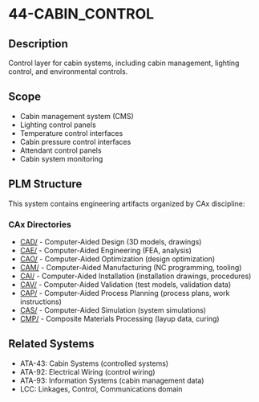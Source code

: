# 44-CABIN_CONTROL

## Description

Control layer for cabin systems, including cabin management, lighting control, and environmental controls.

## Scope

- Cabin management system (CMS)
- Lighting control panels
- Temperature control interfaces
- Cabin pressure control interfaces
- Attendant control panels
- Cabin system monitoring

## PLM Structure

This system contains engineering artifacts organized by CAx discipline:

### CAx Directories

- [CAD/](./PLM/CAx/CAD/) - Computer-Aided Design (3D models, drawings)
- [CAE/](./PLM/CAx/CAE/) - Computer-Aided Engineering (FEA, analysis)
- [CAO/](./PLM/CAx/CAO/) - Computer-Aided Optimization (design optimization)
- [CAM/](./PLM/CAx/CAM/) - Computer-Aided Manufacturing (NC programming, tooling)
- [CAI/](./PLM/CAx/CAI/) - Computer-Aided Installation (installation drawings, procedures)
- [CAV/](./PLM/CAx/CAV/) - Computer-Aided Validation (test models, validation data)
- [CAP/](./PLM/CAx/CAP/) - Computer-Aided Process Planning (process plans, work instructions)
- [CAS/](./PLM/CAx/CAS/) - Computer-Aided Simulation (system simulations)
- [CMP/](./PLM/CAx/CMP/) - Composite Materials Processing (layup data, curing)

## Related Systems

- ATA-43: Cabin Systems (controlled systems)
- ATA-92: Electrical Wiring (control wiring)
- ATA-93: Information Systems (cabin management data)
- LCC: Linkages, Control, Communications domain
